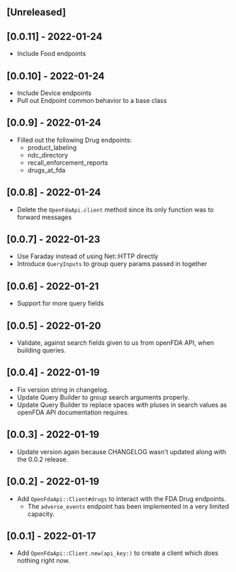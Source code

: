 ## [Unreleased]

## [0.0.11] - 2022-01-24
- Include Food endpoints

## [0.0.10] - 2022-01-24
- Include Device endpoints
- Pull out Endpoint common behavior to a base class

## [0.0.9] - 2022-01-24
- Filled out the following Drug endpoints:
  - product_labeling
  - ndc_directory
  - recall_enforcement_reports
  - drugs_at_fda

## [0.0.8] - 2022-01-24
- Delete the `OpenFdaApi.client` method since its only function was to forward messages

## [0.0.7] - 2022-01-23
- Use Faraday instead of using Net::HTTP directly
- Introduce `QueryInputs` to group query params passed in together

## [0.0.6] - 2022-01-21
- Support for more query fields

## [0.0.5] - 2022-01-20
- Validate, against search fields given to us from openFDA API, when building queries.

## [0.0.4] - 2022-01-19
- Fix version string in changelog.
- Update Query Builder to group search arguments properly.
- Update Query Builder to replace spaces with pluses in search values as openFDA API documentation requires.

## [0.0.3] - 2022-01-19
- Update version again because CHANGELOG wasn't updated along with the 0.0.2 release.

## [0.0.2] - 2022-01-19

- Add `OpenFdaApi::Client#drugs` to interact with the FDA Drug endpoints.
  - The `adverse_events` endpoint has been implemented in a very limited capacity.

## [0.0.1] - 2022-01-17

- Add `OpenFdaApi::Client.new(api_key:)` to create a client which does nothing right now.
